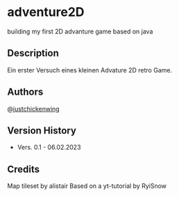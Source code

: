 # adventure2D
building my first 2D advanture game based on java

## Description

Ein erster Versuch eines kleinen Advature 2D retro Game.

## Authors

@[justchickenwing](https://github.com/justchickenwing/)

## Version History

- Vers. 0.1 - 06.02.2023

## Credits
Map tileset by alistair
Based on a yt-tutorial by RyiSnow

